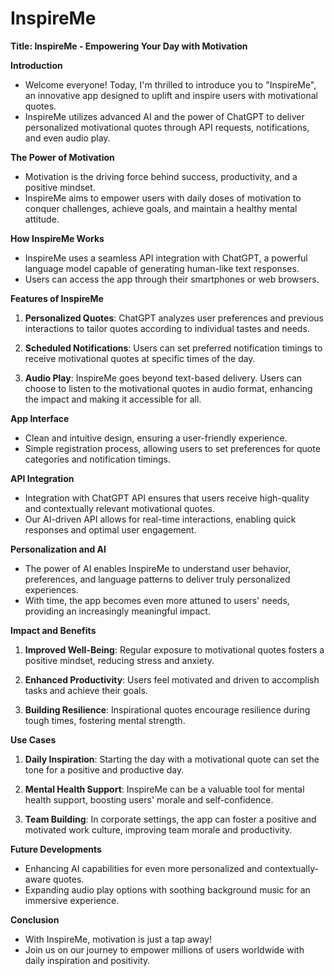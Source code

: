 # InspireMe
**Title: InspireMe - Empowering Your Day with Motivation**

**Introduction**
- Welcome everyone! Today, I'm thrilled to introduce you to "InspireMe", an innovative app designed to uplift and inspire users with motivational quotes.
- InspireMe utilizes advanced AI and the power of ChatGPT to deliver personalized motivational quotes through API requests, notifications, and even audio play.

**The Power of Motivation**
- Motivation is the driving force behind success, productivity, and a positive mindset.
- InspireMe aims to empower users with daily doses of motivation to conquer challenges, achieve goals, and maintain a healthy mental attitude.

**How InspireMe Works**
- InspireMe uses a seamless API integration with ChatGPT, a powerful language model capable of generating human-like text responses.
- Users can access the app through their smartphones or web browsers.

**Features of InspireMe**
1. **Personalized Quotes**: ChatGPT analyzes user preferences and previous interactions to tailor quotes according to individual tastes and needs.

2. **Scheduled Notifications**: Users can set preferred notification timings to receive motivational quotes at specific times of the day.

3. **Audio Play**: InspireMe goes beyond text-based delivery. Users can choose to listen to the motivational quotes in audio format, enhancing the impact and making it accessible for all.

**App Interface**
- Clean and intuitive design, ensuring a user-friendly experience.
- Simple registration process, allowing users to set preferences for quote categories and notification timings.

**API Integration**
- Integration with ChatGPT API ensures that users receive high-quality and contextually relevant motivational quotes.
- Our AI-driven API allows for real-time interactions, enabling quick responses and optimal user engagement.

**Personalization and AI**
- The power of AI enables InspireMe to understand user behavior, preferences, and language patterns to deliver truly personalized experiences.
- With time, the app becomes even more attuned to users' needs, providing an increasingly meaningful impact.

**Impact and Benefits**
1. **Improved Well-Being**: Regular exposure to motivational quotes fosters a positive mindset, reducing stress and anxiety.

2. **Enhanced Productivity**: Users feel motivated and driven to accomplish tasks and achieve their goals.

3. **Building Resilience**: Inspirational quotes encourage resilience during tough times, fostering mental strength.

**Use Cases**
1. **Daily Inspiration**: Starting the day with a motivational quote can set the tone for a positive and productive day.

2. **Mental Health Support**: InspireMe can be a valuable tool for mental health support, boosting users' morale and self-confidence.

3. **Team Building**: In corporate settings, the app can foster a positive and motivated work culture, improving team morale and productivity.

**Future Developments**
- Enhancing AI capabilities for even more personalized and contextually-aware quotes.
- Expanding audio play options with soothing background music for an immersive experience.

**Conclusion**
- With InspireMe, motivation is just a tap away!
- Join us on our journey to empower millions of users worldwide with daily inspiration and positivity.
